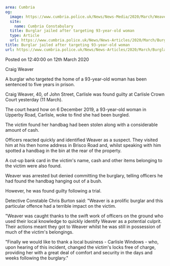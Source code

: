 ```yaml
area: Cumbria
og:
  image: https://www.cumbria.police.uk/News/News-Media/2020/March/Weaverjpg.jpg
  site:
    name: Cumbria Constabulary
  title: Burglar jailed after targeting 93-year-old woman
  type: Article
  url: https://www.cumbria.police.uk/News/News-Articles/2020/March/Burglar-jailed-after-targeting-93-year-old-woman.aspx
title: Burglar jailed after targeting 93-year-old woman
url: https://www.cumbria.police.uk/News/News-Articles/2020/March/Burglar-jailed-after-targeting-93-year-old-woman.aspx
```

Posted on 12:40:00 on 12th March 2020

Craig Weaver

A burglar who targeted the home of a 93-year-old woman has been sentenced to five years in prison.

Craig Weaver, 40, of John Street, Carlisle was found guilty at Carlisle Crown Court yesterday (11 March).

The court heard how on 6 December 2019, a 93-year-old woman in Upperby Road, Carlisle, woke to find she had been burgled.

The victim found her handbag had been stolen along with a considerable amount of cash.

Officers reacted quickly and identified Weaver as a suspect. They visited him at his then home address in Brisco Road and, whilst speaking with him spotted a handbag in the bin at the rear of the property.

A cut-up bank card in the victim's name, cash and other items belonging to the victim were also found.

Weaver was arrested but denied committing the burglary, telling officers he had found the handbag hanging out of a bush.

However, he was found guilty following a trial.

Detective Constable Chris Burton said: "Weaver is a prolific burglar and this particular offence had a terrible impact on the victim.

"Weaver was caught thanks to the swift work of officers on the ground who used their local knowledge to quickly identify Weaver as a potential culprit. Their actions meant they got to Weaver whilst he was still in possession of much of the victim's belongings.

"Finally we would like to thank a local business - Carlisle Windows - who, upon hearing of this incident, changed the victim's locks free of charge, providing her with a great deal of comfort and security in the days and weeks following the burglary."
